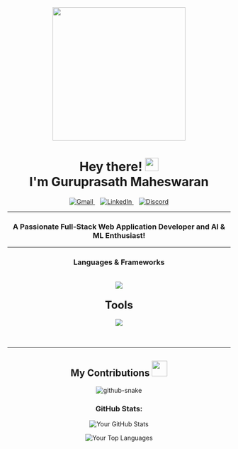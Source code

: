 <div id="header" align="center">
  <img src="https://media.tenor.com/cX92mi1p-NYAAAAM/coding-anime.gif" width="300"/>
</div>
<div align="center">
  <h1>
    Hey there! <img src="https://media.giphy.com/media/hvRJCLFzcasrR4ia7z/giphy.gif" width="30px"/><br>I'm Guruprasath Maheswaran
  </h1>
  <a href="mailto:guruprasathmaheswaran.07@gmail.com">
  <img src="https://skillicons.dev/icons?i=gmail" alt="Gmail" />
</a>&nbsp;&nbsp;
<a href="https://www.linkedin.com/in/guruprasath-maheswaran-702634305/">
  <img src="https://skillicons.dev/icons?i=linkedin" alt="LinkedIn" />
</a>&nbsp;&nbsp;
<a href="https://discord.com/users/guru7186">
  <img src="https://skillicons.dev/icons?i=discord" alt="Discord" />
</a>

  <hr>
</div>

<h3 align="center">A Passionate Full-Stack Web Application Developer and AI & ML Enthusiast!</h3>
<hr>
<h3 align="center"><strong>Languages & Frameworks</strong></h3>
<br/>
<div align="center">
    <img src="https://skillicons.dev/icons?i=python,cpp,haskell,html,css,javascript,bootstrap,react,nodejs,express,nextjs,tailwind,mongodb,sklearn,pytorch,&perline=8" />
</div>
<h3 align="center"><strong style="font-size: 24px;">Tools</strong></h3>
<div align="center">
    <img src="https://skillicons.dev/icons?i=autocad,codepen,vscode,eclipse,git,github,postman,azure,docker,jenkins,ubuntu,notion,tensorflow,anaconda,unity,blender,latex&perline=8" />
</div>
<br/>




<br/>
<hr/>

<div align="center">
<h2> My Contributions <img src="https://media.tenor.com/gwNQfpidymUAAAAi/fm4-radiofm4.gif" width="35px"/></h2>


  </svg>
</h2>

 <picture>
  <source media="(prefers-color-scheme: dark)" srcset="github-snake-dark.svg" />
  <source media="(prefers-color-scheme: light)" srcset="github-snake.svg" />
  <img alt="github-snake" src="github-snake.svg" />
</picture>

### GitHub Stats:

![Your GitHub Stats](https://github-readme-stats.vercel.app/api?username=kira-03&show_icons=true&theme=react)


![Your Top Languages](https://github-readme-stats.vercel.app/api/top-langs/?username=kira-03&layout=compact&theme=react)



